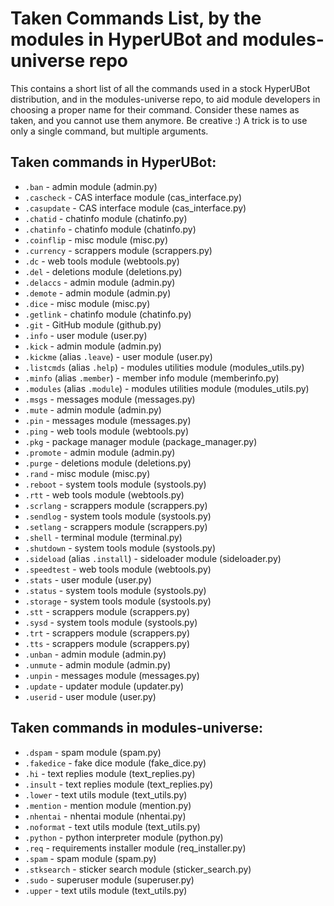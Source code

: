 # Taken Commands List, by the modules in HyperUBot and modules-universe repo

This contains a short list of all the commands used in a stock HyperUBot distribution, and in the modules-universe repo, to aid module developers in choosing a proper name for their command. Consider these names as taken, and you cannot use them anymore. Be creative :) A trick is to use only a single command, but multiple arguments.

## Taken commands in HyperUBot:

- `.ban` - admin module (admin.py)
- `.cascheck` - CAS interface module (cas_interface.py)
- `.casupdate` - CAS interface module (cas_interface.py)
- `.chatid` - chatinfo module (chatinfo.py)
- `.chatinfo` - chatinfo module (chatinfo.py)
- `.coinflip` - misc module (misc.py)
- `.currency` - scrappers module (scrappers.py)
- `.dc` - web tools module (webtools.py)
- `.del` - deletions module (deletions.py)
- `.delaccs` - admin module (admin.py)
- `.demote` - admin module (admin.py)
- `.dice` - misc module (misc.py)
- `.getlink` - chatinfo module (chatinfo.py)
- `.git` - GitHub module (github.py)
- `.info` - user module (user.py)
- `.kick` - admin module (admin.py)
- `.kickme` (alias `.leave`) - user module (user.py)
- `.listcmds` (alias `.help`) - modules utilities module (modules_utils.py)
- `.minfo` (alias `.member`) - member info module (memberinfo.py)
- `.modules` (alias `.module`) - modules utilities module (modules_utils.py)
- `.msgs` - messages module (messages.py)
- `.mute` - admin module (admin.py)
- `.pin` - messages module (messages.py)
- `.ping` - web tools module (webtools.py)
- `.pkg` - package manager module (package_manager.py)
- `.promote` - admin module (admin.py)
- `.purge` - deletions module (deletions.py)
- `.rand` - misc module (misc.py)
- `.reboot` - system tools module (systools.py)
- `.rtt` - web tools module (webtools.py)
- `.scrlang` - scrappers module (scrappers.py)
- `.sendlog` - system tools module (systools.py)
- `.setlang` - scrappers module (scrappers.py)
- `.shell` - terminal module (terminal.py)
- `.shutdown` - system tools module (systools.py)
- `.sideload` (alias `.install`) - sideloader module (sideloader.py)
- `.speedtest` - web tools module (webtools.py)
- `.stats` - user module (user.py)
- `.status` - system tools module (systools.py)
- `.storage` - system tools module (systools.py)
- `.stt` - scrappers module (scrappers.py)
- `.sysd` - system tools module (systools.py)
- `.trt` - scrappers module (scrappers.py)
- `.tts` - scrappers module (scrappers.py)
- `.unban` - admin module (admin.py)
- `.unmute` - admin module (admin.py)
- `.unpin` - messages module (messages.py)
- `.update` - updater module (updater.py)
- `.userid` - user module (user.py)

## Taken commands in modules-universe:
 - `.dspam` - spam module (spam.py)
 - `.fakedice` - fake dice module (fake_dice.py)
 - `.hi` - text replies module (text_replies.py)
 - `.insult` - text replies module (text_replies.py)
 - `.lower` - text utils module (text_utils.py)
 - `.mention` - mention module (mention.py)
 - `.nhentai` - nhentai module (nhentai.py)
 - `.noformat` - text utils module (text_utils.py)
 - `.python` - python interpreter module (python.py)
 - `.req` - requirements installer module (req_installer.py)
 - `.spam` - spam module (spam.py)
 - `.stksearch` - sticker search module (sticker_search.py)
 - `.sudo` - superuser module (superuser.py)
 - `.upper` - text utils module (text_utils.py)
